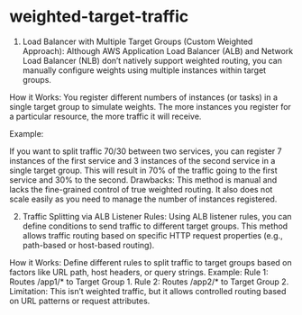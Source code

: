 # weighted-target-traffic

1. Load Balancer with Multiple Target Groups (Custom Weighted Approach):
Although AWS Application Load Balancer (ALB) and Network Load Balancer (NLB) don’t natively support weighted routing, you can manually configure weights using multiple instances within target groups.

How it Works: You register different numbers of instances (or tasks) in a single target group to simulate weights. The more instances you register for a particular resource, the more traffic it will receive.

Example:

If you want to split traffic 70/30 between two services, you can register 7 instances of the first service and 3 instances of the second service in a single target group. This will result in 70% of the traffic going to the first service and 30% to the second.
Drawbacks: This method is manual and lacks the fine-grained control of true weighted routing. It also does not scale easily as you need to manage the number of instances registered.

2. Traffic Splitting via ALB Listener Rules:
Using ALB listener rules, you can define conditions to send traffic to different target groups. This method allows traffic routing based on specific HTTP request properties (e.g., path-based or host-based routing).

How it Works:
Define different rules to split traffic to target groups based on factors like URL path, host headers, or query strings.
Example:
Rule 1: Routes /app1/* to Target Group 1.
Rule 2: Routes /app2/* to Target Group 2.
Limitation: This isn’t weighted traffic, but it allows controlled routing based on URL patterns or request attributes.